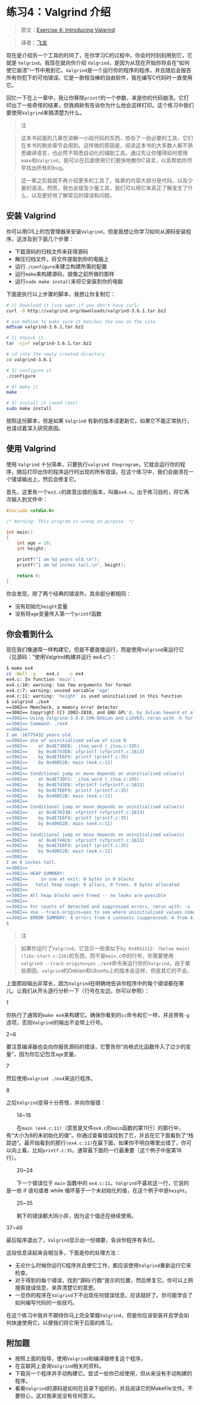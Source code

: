 # 练习4：Valgrind 介绍

> 原文：[Exercise 4: Introducing Valgrind](http://c.learncodethehardway.org/book/ex4.html)

> 译者：[飞龙](https://github.com/wizardforcel)

现在是介绍另一个工具的时间了，在你学习C的过程中，你会时时刻刻用到它，它就是 `Valgrind`。我现在就向你介绍 `Valgrind`，是因为从现在开始你将会在“如何使它崩溃”一节中用到它。`Valgrind`是一个运行你的程序的程序，并且随后会报告所有你犯下的可怕错误。它是一款相当棒的自由软件，我在编写C代码时一直使用它。

回忆一下在上一章中，我让你移除`printf`的一个参数，来是你的代码崩溃。它打印出了一些奇怪的结果，但我病欸有告诉你为什么他会这样打印。这个练习中我们要使用`Valgrind`来搞清楚为什么。

> 注

> 这本书前面的几章在讲解一小段代码的东西，掺杂了一些必要的工具，它们在本书的剩余章节会用到。这样做的原因是，阅读这本书的大多数人都不熟悉编译语言，也必然不熟悉自动化的辅助工具。通过先让你懂得如何使用`make`和`Valgrind`，我可以在后面使用它们更快地教你C语言，以及帮助你尽早找出所有的bug。

> 这一章之后我就不再介绍更多的工具了，每章的内容大部分是代码，以及少量的语法。然而，我也会提及少量工具，我们可以用它来真正了解发生了什么，以及更好地了解常见的错误和问题。

## 安装 Valgrind

你可以用OS上的包管理器来安装`Valgrind`，但是我想让你学习如何从源码安装程序。这涉及到下面几个步骤：

+ 下载源码的归档文件来获得源码
+ 解压归档文件，将文件提取到你的电脑上
+ 运行`./configure`来建立构建所需的配置
+ 运行`make`来构建源码，就像之前所做的那样
+ 运行`sudo make install`来将它安装到你的电脑

下面是执行以上步骤的脚本，我想让你复制它：

```sh
# 1) Download it (use wget if you don't have curl)
curl -O http://valgrind.org/downloads/valgrind-3.6.1.tar.bz2

# use md5sum to make sure it matches the one on the site
md5sum valgrind-3.6.1.tar.bz2

# 2) Unpack it.
tar -xjvf valgrind-3.6.1.tar.bz2

# cd into the newly created directory
cd valgrind-3.6.1

# 3) configure it
./configure

# 4) make it
make

# 5) install it (need root)
sudo make install
```

按照这份脚本，但是如果 `Valgrind` 有新的版本请更新它。如果它不能正常执行，也请试着深入研究原因。

## 使用 Valgrind

使用 `Valgrind` 十分简单，只要执行`valgrind theprogram`，它就会运行你的程序，随后打印出你的程序运行时出现的所有错误。在这个练习中，我们会崩溃在一个错误输出上，然后会修复它。

首先，这里有一个`ex3.c`的故意出错的版本，叫做`ex4.c`。出于练习目的，将它再次输入到文件中：

```c
#include <stdio.h>

/* Warning: This program is wrong on purpose. */

int main()
{
    int age = 10;
    int height;

    printf("I am %d years old.\n");
    printf("I am %d inches tall.\n", height);

    return 0;
}
```

你会发现，除了两个经典的错误外，其余部分都相同：

+ 没有初始化`height`变量
+ 没有将`age`变量传入第一个`printf`函数

## 你会看到什么

现在我们像通常一样构建它，但是不要直接运行，而是使用`Valgrind`来运行它（见源码："使用Valgrind构建并运行 ex4.c"）：

```sh
$ make ex4
cc -Wall -g    ex4.c   -o ex4
ex4.c: In function 'main':
ex4.c:10: warning: too few arguments for format
ex4.c:7: warning: unused variable 'age'
ex4.c:11: warning: 'height' is used uninitialized in this function
$ valgrind ./ex4
==3082== Memcheck, a memory error detector
==3082== Copyright (C) 2002-2010, and GNU GPL'd, by Julian Seward et al.
==3082== Using Valgrind-3.6.0.SVN-Debian and LibVEX; rerun with -h for copyright info
==3082== Command: ./ex4
==3082==
I am -16775432 years old.
==3082== Use of uninitialised value of size 8
==3082==    at 0x4E730EB: _itoa_word (_itoa.c:195)
==3082==    by 0x4E743D8: vfprintf (vfprintf.c:1613)
==3082==    by 0x4E7E6F9: printf (printf.c:35)
==3082==    by 0x40052B: main (ex4.c:11)
==3082==
==3082== Conditional jump or move depends on uninitialised value(s)
==3082==    at 0x4E730F5: _itoa_word (_itoa.c:195)
==3082==    by 0x4E743D8: vfprintf (vfprintf.c:1613)
==3082==    by 0x4E7E6F9: printf (printf.c:35)
==3082==    by 0x40052B: main (ex4.c:11)
==3082==
==3082== Conditional jump or move depends on uninitialised value(s)
==3082==    at 0x4E7633B: vfprintf (vfprintf.c:1613)
==3082==    by 0x4E7E6F9: printf (printf.c:35)
==3082==    by 0x40052B: main (ex4.c:11)
==3082==
==3082== Conditional jump or move depends on uninitialised value(s)
==3082==    at 0x4E744C6: vfprintf (vfprintf.c:1613)
==3082==    by 0x4E7E6F9: printf (printf.c:35)
==3082==    by 0x40052B: main (ex4.c:11)
==3082==
I am 0 inches tall.
==3082==
==3082== HEAP SUMMARY:
==3082==     in use at exit: 0 bytes in 0 blocks
==3082==   total heap usage: 0 allocs, 0 frees, 0 bytes allocated
==3082==
==3082== All heap blocks were freed -- no leaks are possible
==3082==
==3082== For counts of detected and suppressed errors, rerun with: -v
==3082== Use --track-origins=yes to see where uninitialised values come from
==3082== ERROR SUMMARY: 4 errors from 4 contexts (suppressed: 4 from 4)
$
```

> 注

> 如果你运行了`Valgrind`，它显示一些类似于`by 0x4052112: (below main) (libc-start.c:226)`的东西，而不是`main.c`中的行号，你需要使用`valgrind --track-origins=yes ./ex4`命令来运行你的`Valgrind`。由于某些原因，`valgrind`的Debian和Ubuntu上的版本会这样，但是其它的不会。

上面那段输出非常长，因为`Valgrind`在明确地告诉你程序中的每个错误都在哪儿。让我们从开头逐行分析一下（行号在左边，你可以参照）：

1

你执行了通常的`make ex4`来构建它。确保你看到的`cc`命令和它一样，并且带有`-g`选项，否则`Valgrind`的输出不会带上行号。

2~6

要注意编译器也会向你报告源码的错误，它警告你“向格式化函数传入了过少的变量”，因为你忘记包含`age`变量。

7

然后使用`valgrind ./ex4`来运行程序。

8

之后`Valgrind`变得十分奇怪，并向你报错：

　　14~18

　　在`main (ex4.c:11)`（意思是文件`ex4.c`的`main`函数的第11行）的那行中，有“大小为8的未初始化的值”。你通过查看错误找到了它，并且在它下面看到了“栈踪迹”。最开始看到的那行`(ex4.c:11)`在最下面，如果你不明白哪里出错了，你可以向上看，比如`printf.c:35`。通常最下面的一行最重要（这个例子中是第18行）。

　　20~24

　　下一个错误位于 `main` 函数中的 `ex4.c:11`。`Valgrind`不喜欢这一行，它说的是一些 if 语句或者 while 循环基于一个未初始化的值，在这个例子中是`height`。

　　25~35

　　剩下的错误都大同小异，因为这个值还在继续使用。

37~46

最后程序退出了，`Valgrind`显示出一份摘要，告诉你程序有多烂。

这段信息读起来会相当多，下面是你的处理方法：

+ 无论什么时候你运行C程序并且使它工作，都应该使用`Valgrind`重新运行它来检查。
+ 对于得到的每个错误，找到“源码:行数”提示的位置，然后修复它。你可以上网搜索错误信息，来弄清楚它的意思。
+ 一旦你的程序在`Valgrind`下不出现任何错误信息，应该就好了。你可能学会了如何编写代码的一些技巧。

在这个练习中我并不期待你马上完全掌握`Valgrind`，但是你应该安装并且学会如何快速使用它，以便我们将它用于后面的练习。

## 附加题

+ 按照上面的指导，使用`Valgrind`和编译器修复这个程序。
+ 在互联网上查询`Valgrind`相关的资料。
+ 下载另一个程序并手动构建它。尝试一些你已经使用，但从来没有手动构建的程序。
+ 看看`Valgrind`的源码是如何在目录下组织的，并且阅读它的Makefile文件。不要担心，这对我来说没有任何意义。
